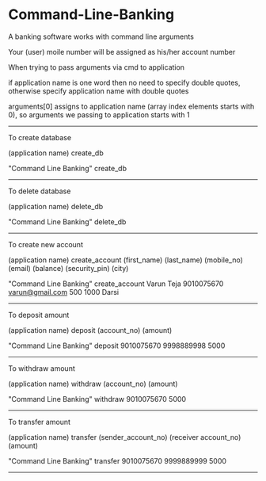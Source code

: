 # Command-Line-Banking
A banking software works with command line arguments

Your (user) moile number will be assigned as his/her account number

When trying to pass arguments via cmd to application

if application name is one word then no need to specify double quotes, otherwise specify application name with double quotes

arguments[0] assigns to application name (array index elements starts with 0), so arguments we passing to application starts with 1
___
To create database

(application name) create_db

"Command Line Banking" create_db
___
To delete database

(application name) delete_db

"Command Line Banking" delete_db
___
To create new account

(application name) create_account (first_name) (last_name) (mobile_no) (email) (balance) (security_pin) (city)

"Command Line Banking" create_account Varun Teja 9010075670 varun@gmail.com 500 1000 Darsi
___
To deposit amount

(application name) deposit (account_no) (amount)

"Command Line Banking" deposit 9010075670 9998889998 5000
___
To withdraw amount

(application name) withdraw (account_no) (amount)

"Command Line Banking" withdraw 9010075670 5000
___
To transfer amount

(application name) transfer (sender_account_no) (receiver account_no) (amount)

"Command Line Banking" transfer 9010075670 9999889999 5000
___
